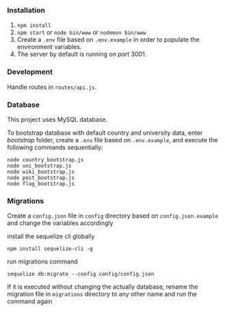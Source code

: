 ### Installation
1. `npm install`
2. `npm start` or `node bin/www` or `nodemon bin/www`
3. Create a `.env` file based on `.env.example` in order to populate the environment variables.
4. The server by default is running on port 3001.

### Development
Handle routes in `routes/api.js`.

### Database
This project uses MySQL database.

To bootstrap database with default country and university data, enter *bootstrap* folder, create a `.env` file based on `.env.example`, and execute the following commands sequentially:
```
node country_bootstrap.js
node uni_bootstrap.js
node wiki_bootstrap.js
node post_bootstrap.js
node flag_bootstrap.js
```

### Migrations
Create a `config.json` file in `config` directory based on `config.json.example` and change the variables accordingly

install the sequelize cli globally
```
npm install sequelize-cli -g
```

run migrations command
```
sequelize db:migrate --config config/config.json
```

If it is executed without changing the actually database, rename the migration file in `migrations` directory to any other name and run the command again
